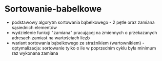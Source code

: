 # Sortowanie-babelkowe

* podstawowy algorytm sortowania bąbelkowego - 2 pętle oraz zamiana sąsiednich elementów
* wydzielenie funkcji "zamiana" pracującej na zmiennych o przekazanych adresach zamiast na wartościach liczb
* wariant sortowania bąbelkowego ze strażnikiem (wartownikiem) - optymalizacja: sortowanie tylko o ile w poprzednim cyklu była minimum raz wykonana zamiana
